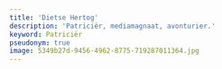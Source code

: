 ```yaml
---
title: 'Dietse Hertog'
description: 'Patriciër, mediamagnaat, avonturier.'
keyword: Patriciër
pseudonym: true
image: 5349b27d-9456-4962-8775-719287011364.jpg
---
```

